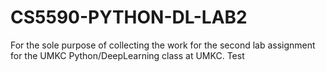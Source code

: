 # CS5590-PYTHON-DL-LAB2
For the sole purpose of collecting the work for the second lab assignment for the UMKC Python/DeepLearning class at UMKC.
Test
